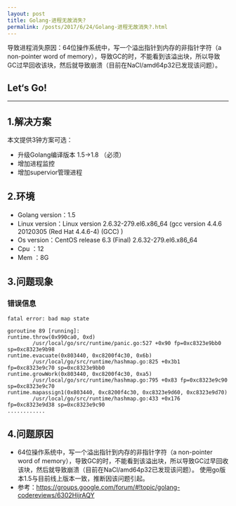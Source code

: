 ```yaml
---
layout: post
title: Golang-进程无故消失?
permalink: /posts/2017/6/24/Golang-进程无故消失?.html
---
```


导致进程消失原因：64位操作系统中，写一个溢出指针到内存的非指针字符（a non-pointer word of memory），导致GC的时，不能看到该溢出块，所以导致GC过早回收该块，然后就导致崩溃（目前在NaCl/amd64p32已发现该问题）。

## Let‘s Go!
-----

## 1.解决方案

本文提供3钟方案可选：

* 升级Golang编译版本 1.5->1.8 （必须）
* 增加进程监控
* 增加supervior管理进程

## 2.环境

* Golang version：1.5
* Linux version：Linux version 2.6.32-279.el6.x86_64 (gcc version 4.4.6 20120305 (Red Hat 4.4.6-4) (GCC) ) 
* Os version：CentOS release 6.3 (Final) 2.6.32-279.el6.x86_64
* Cpu ：12
* Mem ：8G

## 3.问题现象

### 错误信息
```
fatal error: bad map state

goroutine 89 [running]:
runtime.throw(0x990ca0, 0xd)
        /usr/local/go/src/runtime/panic.go:527 +0x90 fp=0xc8323e9bb0 sp=0xc8323e9b98
runtime.evacuate(0x803440, 0xc8200f4c30, 0x6b)
        /usr/local/go/src/runtime/hashmap.go:825 +0x3b1 fp=0xc8323e9c70 sp=0xc8323e9bb0
runtime.growWork(0x803440, 0xc8200f4c30, 0xa5)
        /usr/local/go/src/runtime/hashmap.go:795 +0x83 fp=0xc8323e9c90 sp=0xc8323e9c70
runtime.mapassign1(0x803440, 0xc8200f4c30, 0xc8323e9d60, 0xc8323e9d70)
        /usr/local/go/src/runtime/hashmap.go:433 +0x176 fp=0xc8323e9d38 sp=0xc8323e9c90
............
```

## 4.问题原因

* 64位操作系统中，写一个溢出指针到内存的非指针字符（a non-pointer word of memory），导致GC的时，不能看到该溢出块，所以导致GC过早回收该块，然后就导致崩溃（目前在NaCl/amd64p32已发现该问题）。
使用go版本1.5与目前线上版本一致，推断因该问题引起。
* 参考：https://groups.google.com/forum/#!topic/golang-codereviews/6302HijrAQY
